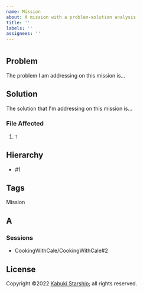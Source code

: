 ```yaml
---
name: Mission
about: A mission with a problem-solution analysis
title: ''
labels: ''
assignees: ''
---
```


# 

## Problem

The problem I am addressing on this mission is...

## Solution

The solution that I'm addressing on this mission is...

### File Affected

1. `?`

## Hierarchy

* #1

## Tags

Mission

## A



### Sessions

* CookingWithCale/CookingWithCale#2

## License

Copyright ©2022 [Kabuki Starship](https://kabukistarship.com); all rights reserved.
